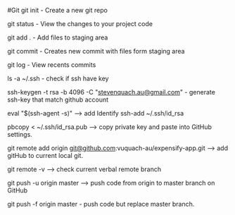 #Git
git init - Create a new git repo

git status - View the changes to your project code

git add . - Add files to staging area

git commit - Creates new commit with files form staging area

git log - View recents commits

ls -a ~/.ssh - check if ssh have key

ssh-keygen -t rsa -b 4096 -C "stevenquach.au@gmail.com" -  generate ssh-key that match github account

eval "$(ssh-agent -s)" --> add Identify
ssh-add ~/.ssh/id_rsa

pbcopy < ~/.ssh/id_rsa.pub --> copy private key and paste into GitHub settings.

git remote add origin git@github.com:vuquach-au/expensify-app.git --> add gitHub to current local git.

git remote -v --> check current verbal remote branch

git push -u origin master --> push code from origin to master branch on GitHub

git push -f origin master - push code but replace master branch.